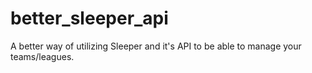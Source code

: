 # better_sleeper_api
A better way of utilizing Sleeper and it's API to be able to manage your teams/leagues.
